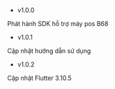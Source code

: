 
- v1.0.0

Phát hành SDK hỗ trợ máy pos B68

- v1.0.1

Cập nhật hướng dẫn sử dụng

- v1.0.2

Cập nhật Flutter 3.10.5
